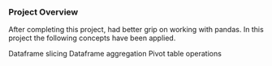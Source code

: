 ### Project Overview

 After completing this project, had better grip on working with pandas. In this project the following concepts have been applied.

Dataframe slicing
Dataframe aggregation
Pivot table operations


